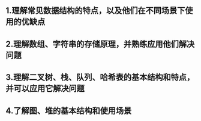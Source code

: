 ## 1.理解常见数据结构的特点，以及他们在不同场景下使用的优缺点

## 2.理解数组、字符串的存储原理，并熟练应用他们解决问题

## 3.理解二叉树、栈、队列、哈希表的基本结构和特点，并可以应用它解决问题

## 4.了解图、堆的基本结构和使用场景
